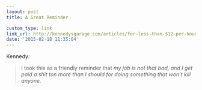 ```yaml
---
layout: post
title: A Great Reminder

custom_type: link
link_url: http://kennedysgarage.com/articles/for-less-than-$12-per-hour-you-could-be-a-babysister/
date: '2015-02-18 11:35:04'
---
```

Kennedy:

> I took this as a friendly reminder that *my job is not that bad, and I get paid a shit ton more than I should for doing something that won’t kill anyone.*
